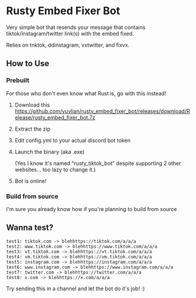 # Rusty Embed Fixer Bot
Very simple bot that resends your message that contains tiktok/instagram/twitter link(s) with the embed fixed.

Relies on tnktok, ddinstagram, vxtwitter, and fixvx.

## How to Use
### Prebuilt
For those who don't even know what Rust is, go with this instead!
1. Download this https://github.com/yuvlian/rusty_embed_fixer_bot/releases/download/Release/rusty_embed_fixer_bot.7z
2. Extract the zip
3. Edit config.yml to your actual discord bot token
4. Launch the binary (aka .exe)

   (Yes I know it's named "rusty_tiktok_bot" despite supporting 2 other websites... too lazy to change it.)
6. Bot is online!

### Build from source
I'm sure you already know how if you're planning to build from source

## Wanna test?
```
test1: tiktok.com -> blehhttps://tiktok.com/a/a/a
test2: www.tiktok.com -> blehhttps://www.tiktok.com/a/a/a
test3: vt.tiktok.com -> blehhttps://vt.tiktok.com/a/a/a
test4: vm.tiktok.com -> blehhttps://vm.tiktok.com/a/a/a
test5: instagram.com -> blehhttps://instagram.com/a/a/a
test6: www.instagram.com -> blehhttps://www.instagram.com/a/a/a
test7: twitter.com -> blehhttps://twitter.com/a/a/a
test8: x.com -> blehhttps://x.com/a/a/a
```
Try sending this in a channel and let the bot do it's job! :)

